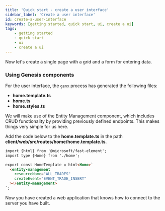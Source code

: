 ```yaml
---
title: 'Quick start - create a user interface'
sidebar_label: 'Create a user interface'
id: create-a-user-interface
keywords: [getting started, quick start, ui, create a ui]
tags:
    - getting started
    - quick start
    - ui
    - create a ui
---
```


Now let's create a single page with a grid and a form for entering data.

### Using Genesis components

For the user interface, the `genx` process has generated the following files:

- **home.template.ts**
- **home.ts**
- **home.styles.ts**

We will make use of the Entity Management component, which includes CRUD functionality by providing previously defined endpoints. This makes things very simple for us here.

Add the code below to the **home.template.ts** in the path **client/web/src/routes/home/home.template.ts**.

```html title="home.template.ts"
import {html} from '@microsoft/fast-element';
import type {Home} from './home';

export const HomeTemplate = html<Home>`
  <entity-management
    resourceName="ALL_TRADES"
    createEvent="EVENT_TRADE_INSERT"
  ></entity-management>
`;
```
  
Now you have created a web application that knows how to connect to the server you have built.
